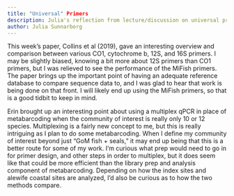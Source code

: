 ```yaml
---
title: "Universal" Primers 
description: Julia's reflection from lecture/discussion on universal primers
author: Julia Sunnarborg
---
```


This week’s paper, Collins et al (2019), gave an interesting overview and comparison between various CO1, cytochrome b, 12S, and 16S primers. I may be slightly biased, knowing a bit more about 12S primers than CO1 primers, but I was relieved to see the performance of the MiFish primers. The paper brings up the important point of having an adequate reference database to compare sequence data to, and I was glad to hear that work is being done on that front. I will likely end up using the MiFish primers, so that is a good tidbit to keep in mind. 

Erin brought up an interesting point about using a multiplex qPCR in place of metabarcoding when the community of interest is really only 10 or 12 species. Multiplexing is a fairly new concept to me, but this is really intriguing as I plan to do some metabarcoding. When I define my community of interest beyond just “GoM fish + seals,” it may end up being that this is a better route for some of my work. I’m curious what prep would need to go in for primer design, and other steps in order to multiplex, but it does seem like that could be more efficient than the library prep and analysis component of metabarcoding. Depending on how the index sites and alewife coastal sites are analyzed, I’d also be curious as to how the two methods compare. 
